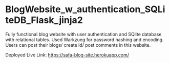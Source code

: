 # BlogWebsite_w_authentication_SQLiteDB_Flask_jinja2
Fully functional blog website with user authentication and SQlite database with relational tables. Used Warkzueg for password hashing and encoding. Users can post their blogs/ create id/ post comments in this website.


Deployed Live Link:
https://safa-blog-site.herokuapp.com/
